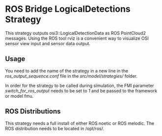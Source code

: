 # ROS Bridge LogicalDetections Strategy

This strategy outputs osi3::LogicalDetectionData as ROS PointCloud2 messages. 
Using the ROS tool rviz is a convenient way to visualize OSI sensor view input and sensor data output.

## Usage

You need to add the name of the strategy in a new line in the *ros_output_sequence.conf* file in the *src/model/strategies/* folder.

In order for the strategy to be called during simulation, the FMI parameter *switch_for_ros_output* needs to be set to *1* and be passed to the framework or model fmu.

## ROS Distributions

This strategy needs a full install of either ROS noetic or ROS melodic. The ROS distribution needs to be located in /opt/ros/.
